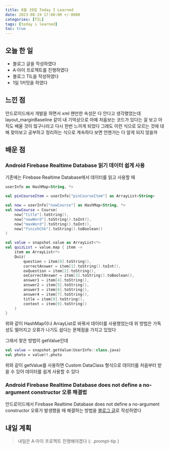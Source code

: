 ```yaml
---
title: 8월 19일 Today I Learned
date: 2023-08-19 17:00:00 +/-0000
categories: [TIL]
tags: [today i learned]
toc: true
---
```


## 오늘 한 일

* 블로그 글을 작성하였다
* A·아이 프로젝트를 진행하였다
* 블로그 TIL을 작성하였다
* 1일 1커밋을 하였다

## 느낀 점

안드로이드에서 개발을 하면서 xml 왠만한 속성은 다 안다고 생각했었는데 layout_marginBaseline 같이 내 기억상으로 아예 처음보는 코드가 있다는 걸 보고 아직도 배울 것이 많구나라고 다시 한번 느끼게 되었다 그래도 이런 식으로 모르는 것에 대해 찾아보고 공부하고 정리하는 식으로 계속하다 보면 언젠가는 다 알게 되지 않을까

## 배운 점

### Android Firebase Realtime Database 읽기 데이터 쉽게 사용

기존에는 Firebase Realtime Database에서 데이터를 읽고 사용할 때

~~~kotlin
userInfo as HashMap<String, *>

val pinCourseItem = userInfo["pinCourseItem"] as ArrayList<String>

val now = userInfo["nowCourse"] as HashMap<String, *>
val nowCourse = Course(
    now["title"].toString(),
    now["nowWord"].toString().toInt(),
    now["maxWord"].toString().toInt(),
    now["finishChk"].toString().toBoolean()
)
~~~

~~~kotlin
val value = snapshot.value as ArrayList<*>
val quizList = value.map { item ->
    item as ArrayList<*>
    Quiz(
        question = item[0].toString(),
        correctAnswer = item[1].toString().toInt(),
        oxQuestion = item[2].toString(),
        oxCorrectAnswer = item[3].toString().toBoolean(),
        answer1 = item[4].toString(),
        answer2 = item[5].toString(),
        answer3 = item[6].toString(),
        answer4 = item[7].toString(),
        title = item[8].toString(),
        context = item[9].toString()
    )
}
~~~

위와 같이 HashMap이나 ArrayList로 바꿔서 데이터를 사용했었는데 위 방법은
가독성도 떨어지고 오류가 나기도 쉽다는 문제점을 가지고 있었다

그래서 찾은 방법이 getValue인데

~~~kotlin
val value = snapshot.getValue(UserInfo::class.java)
val photo = value!!.photo
~~~

위와 같이 getValue를 사용하면 Custom DataClass 형식으로 데이터를 처음부터 받을 수 있어
데이터를 쉽게 사용할 수 있다

### Android Firebase Realtime Database does not define a no-argument constructor 오류 해결법

안드로이드에서 Firebase Realtime Database does not define a no-argument constructor 오류가 발생했을 때 해결하는 방법을 [블로그 글](https://jangwoojun.github.io/posts/%EC%95%88%EB%93%9C%EB%A1%9C%EC%9D%B4%EB%93%9C-Firebase-Realtime-Database-does-not-define-a-no-argument-constructor-%EC%98%A4%EB%A5%98/)로 작성하였다

## 내일 계획

> 내일은 A·아이 프로젝트 진행해야겠다
{: .prompt-tip }

